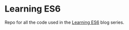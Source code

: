 # Learning ES6
Repo for all the code used in the [Learning ES6](http://www.benmvp.com/2015/08/the-learning-es6-series.html) blog series.
